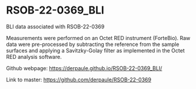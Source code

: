 # RSOB-22-0369_BLI
BLI data associated with RSOB-22-0369


Measurements were performed on an Octet RED instrument (ForteBio). Raw data were pre-processed by subtracting the reference from the sample surfaces and applying a Savitzky-Golay filter as implemented in the Octet RED analysis software.

Github webpage: https://derpaule.github.io/RSOB-22-0369_BLI/

Link to master: https://github.com/derpaule/RSOB-22-0369
